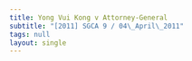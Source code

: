 ```yaml
---
title: Yong Vui Kong v Attorney-General
subtitle: "[2011] SGCA 9 / 04\_April\_2011"
tags: null
layout: single
---
```


